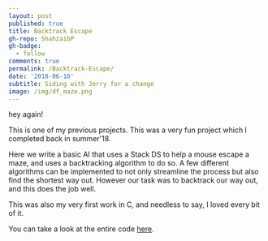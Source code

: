 ```yaml
---
layout: post
published: true
title: Backtrack Escape
gh-repo: ShahzaibP
gh-badge:
  - follow
comments: true
permalink: /Backtrack-Escape/
date: '2018-06-10'
subtitle: Siding with Jerry for a change
image: /img/df_maze.png
---
```

hey again!

This is one of my previous projects. This was a very fun project which I completed back in summer'18.

Here we write a basic AI that uses a Stack DS to help a mouse escape a maze, and uses a backtracking algorithm to do so. A few different algorithms can be implemented to not only streamline the process but also find the shortest way out. However our task was to backtrack our way out, and this does the job well.

This was also my very first work in C, and needless to say, I loved every bit of it.

You can take a look at the entire code [here](https://github.com/ShahzaibP/backtracking_escape).
